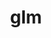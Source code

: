 ---
title: "glm"
layout: cache
category: package
meta: {"versions": ["0.9.7.1", "0.9.9.8"], "compilers": ["apple-clang@12.0.0", "gcc@10.3.0", "gcc@7.3.0", "gcc@7.3.1", "gcc@7.4.0", "gcc@7.5.0", "gcc@8.1.0", "gcc@8.3.1", "gcc@8.4.1", "gcc@9.3.0"]}
spec_files: 
 - spec-0.json
 - spec-1.json
 - spec-2.json
 - spec-3.json
 - spec-4.json
 - spec-5.json
 - spec-6.json
 - spec-7.json
 - spec-8.json
 - spec-9.json
 - spec-10.json
 - spec-11.json
 - spec-12.json
 - spec-13.json
 - spec-14.json
 - spec-15.json
 - spec-16.json
 - spec-17.json
 - spec-18.json
 - spec-19.json
 - spec-20.json
 - spec-21.json
 - spec-22.json
 - spec-23.json
 - spec-24.json
 - spec-25.json
 - spec-26.json
 - spec-27.json
 - spec-28.json
 - spec-29.json
 - spec-30.json
 - spec-31.json
 - spec-32.json
 - spec-33.json
 - spec-34.json
 - spec-35.json
 - spec-36.json
 - spec-37.json
 - spec-38.json
 - spec-39.json
 - spec-40.json
 - spec-41.json
 - spec-42.json
 - spec-43.json
 - spec-44.json
 - spec-45.json
 - spec-46.json
 - spec-47.json
 - spec-48.json
 - spec-49.json
 - spec-50.json
 - spec-51.json
 - spec-52.json
 - spec-53.json
 - spec-54.json
 - spec-55.json
 - spec-56.json
spec_names:
 - 'glm@0.9.7.1%gcc@9.3.0~ipo build_type=RelWithDebInfo arch=linux-ubuntu20.04-x86_64'
 - 'glm@0.9.7.1%gcc@8.3.1~ipo build_type=RelWithDebInfo arch=linux-rhel8-ppc64le'
 - 'glm@0.9.9.8%gcc@9.3.0~ipo build_type=RelWithDebInfo arch=linux-ubuntu20.04-x86_64'
 - 'glm@0.9.7.1%gcc@9.3.0 build_type=RelWithDebInfo arch=linux-ubuntu20.04-x86_64'
 - 'glm@0.9.7.1%gcc@7.3.0 build_type=RelWithDebInfo arch=linux-rhel7-ppc64le'
 - 'glm@0.9.9.8%gcc@9.3.0~ipo build_type=RelWithDebInfo arch=linux-rhel7-ppc64le'
 - 'glm@0.9.7.1%gcc@8.1.0~ipo build_type=RelWithDebInfo arch=linux-rhel7-ppc64le'
 - 'glm@0.9.7.1%gcc@8.1.0 build_type=RelWithDebInfo arch=linux-rhel7-x86_64'
 - 'glm@0.9.9.8%gcc@9.3.0~ipo build_type=RelWithDebInfo arch=linux-ubuntu20.04-ppc64le'
 - 'glm@0.9.7.1%gcc@8.1.0~ipo build_type=RelWithDebInfo arch=linux-rhel7-x86_64'
 - 'glm@0.9.9.8%gcc@8.1.0~ipo build_type=RelWithDebInfo arch=linux-rhel7-ppc64le'
 - 'glm@0.9.7.1%gcc@7.5.0 build_type=RelWithDebInfo arch=linux-ubuntu18.04-x86_64'
 - 'glm@0.9.9.8%gcc@7.5.0~ipo build_type=RelWithDebInfo arch=linux-ubuntu18.04-ppc64le'
 - 'glm@0.9.7.1%gcc@7.3.0 build_type=RelWithDebInfo arch=linux-centos8-x86_64'
 - 'glm@0.9.9.8%gcc@9.3.0~ipo build_type=RelWithDebInfo arch=linux-rhel7-x86_64'
 - 'glm@0.9.9.8%gcc@7.5.0~ipo build_type=RelWithDebInfo arch=linux-ubuntu18.04-x86_64'
 - 'glm@0.9.7.1%gcc@9.3.0~ipo build_type=RelWithDebInfo arch=linux-ubuntu20.04-ppc64le'
 - 'glm@0.9.9.8%gcc@8.3.1~ipo build_type=RelWithDebInfo arch=linux-rhel8-ppc64le'
 - 'glm@0.9.7.1%gcc@8.3.1~ipo build_type=RelWithDebInfo arch=linux-rhel8-x86_64'
 - 'glm@0.9.7.1%gcc@9.3.0 build_type=RelWithDebInfo arch=linux-ubuntu20.04-ppc64le'
 - 'glm@0.9.7.1%gcc@7.3.0 build_type=RelWithDebInfo arch=linux-rhel7-x86_64'
 - 'glm@0.9.9.8%gcc@10.3.0~ipo build_type=RelWithDebInfo arch=linux-ubuntu21.04-ppc64le'
 - 'glm@0.9.9.8%apple-clang@12.0.0~ipo build_type=Release arch=darwin-catalina-x86_64'
 - 'glm@0.9.7.1%gcc@7.3.0 build_type=RelWithDebInfo arch=linux-ubuntu18.04-ppc64le'
 - 'glm@0.9.7.1%gcc@8.1.0 build_type=RelWithDebInfo arch=linux-rhel7-x86_64'
 - 'glm@0.9.7.1%gcc@8.1.0 build_type=RelWithDebInfo arch=linux-centos7-ppc64le'
 - 'glm@0.9.7.1%gcc@7.5.0~ipo build_type=RelWithDebInfo arch=linux-ubuntu18.04-ppc64le'
 - 'glm@0.9.9.8%gcc@10.3.0~ipo build_type=RelWithDebInfo arch=linux-ubuntu21.04-x86_64'
 - 'glm@0.9.9.8%gcc@8.3.1~ipo build_type=RelWithDebInfo arch=linux-rhel8-x86_64'
 - 'glm@0.9.9.8%gcc@8.1.0~ipo build_type=RelWithDebInfo arch=linux-rhel7-x86_64'
 - 'glm@0.9.7.1%gcc@7.5.0 build_type=RelWithDebInfo arch=linux-ubuntu18.04-x86_64'
 - 'glm@0.9.7.1%gcc@8.3.1 build_type=RelWithDebInfo arch=linux-rhel8-ppc64le'
 - 'glm@0.9.7.1%gcc@8.1.0 build_type=RelWithDebInfo arch=linux-rhel7-ppc64le'
 - 'glm@0.9.7.1%gcc@7.5.0 build_type=RelWithDebInfo arch=linux-ubuntu18.04-ppc64le'
 - 'glm@0.9.7.1%gcc@7.3.0 build_type=RelWithDebInfo arch=linux-rhel8-x86_64'
 - 'glm@0.9.7.1%gcc@7.5.0~ipo build_type=RelWithDebInfo arch=linux-ubuntu18.04-x86_64'
 - 'glm@0.9.7.1%gcc@8.3.1 build_type=RelWithDebInfo arch=linux-centos8-x86_64'
 - 'glm@0.9.7.1%gcc@7.3.0 build_type=RelWithDebInfo arch=linux-centos7-x86_64'
 - 'glm@0.9.7.1%gcc@7.3.0 build_type=RelWithDebInfo arch=linux-ubuntu18.04-x86_64'
 - 'glm@0.9.7.1%gcc@7.5.0 build_type=RelWithDebInfo arch=linux-ubuntu18.04-ppc64le'
 - 'glm@0.9.9.8%gcc@8.4.1~ipo build_type=RelWithDebInfo arch=linux-rhel8-x86_64'
 - 'glm@0.9.7.1%gcc@7.4.0~ipo build_type=Release arch=linux-rhel7-power9le'
 - 'glm@0.9.7.1%gcc@7.3.1~ipo build_type=Release arch=linux-amzn2-x86_64'
 - 'glm@0.9.7.1%gcc@7.4.0 build_type=RelWithDebInfo arch=linux-ubuntu18.04-x86_64'
 - 'glm@0.9.9.8%gcc@9.3.0~ipo build_type=RelWithDebInfo arch=cray-cnl7-haswell'
 - 'glm@0.9.9.8%gcc@8.4.1~ipo build_type=RelWithDebInfo arch=linux-rhel8-ppc64le'
 - 'glm@0.9.7.1%gcc@8.3.1 build_type=RelWithDebInfo arch=linux-centos8-ppc64le'
 - 'glm@0.9.7.1%gcc@7.3.0 build_type=RelWithDebInfo arch=linux-centos7-ppc64le'
 - 'glm@0.9.7.1%gcc@8.1.0 build_type=RelWithDebInfo arch=linux-centos7-x86_64'
 - 'glm@0.9.7.1%gcc@8.1.0 build_type=RelWithDebInfo arch=linux-rhel7-ppc64le'
 - 'glm@0.9.7.1%gcc@7.3.1~ipo build_type=RelWithDebInfo arch=linux-amzn2-x86_64'
 - 'glm@0.9.7.1%gcc@8.3.1 build_type=RelWithDebInfo arch=linux-rhel8-x86_64'
 - 'glm@0.9.7.1%gcc@7.5.0 build_type=RelWithDebInfo arch=linux-ubuntu18.04-aarch64'
 - 'glm@0.9.7.1%gcc@8.3.1 build_type=RelWithDebInfo arch=linux-rhel8-aarch64'
 - 'glm@0.9.9.8%gcc@9.3.0~ipo build_type=Release arch=linux-ubuntu20.04-x86_64'
 - 'glm@0.9.7.1%gcc@8.1.0 build_type=RelWithDebInfo arch=linux-rhel7-power8le'
 - 'glm@0.9.7.1%gcc@7.5.0 build_type=RelWithDebInfo arch=linux-ubuntu18.04-power8le'
---